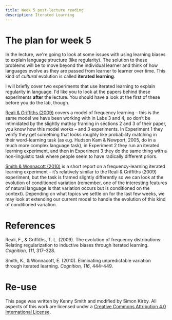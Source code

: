```yaml
---
title: Week 5 post-lecture reading
description: Iterated Learning
---
```



# The plan for week 5

In the lecture, we're going to look at some issues with using learning biases to explain language structure (like regularity). The solution to these problems will be to move beyond the individual learner and think of how languages evolve as they are passed from learner to learner over time. This kind of *cultural* evolution is called **iterated learning**.

I will briefly cover two experiments that use iterated learning to explain regularity in language. I'd like you to look at the papers behind these experiments **after** the lecture. You should have a look at the first of these before you do the lab, though.

[Reali & Griffiths (2009)](http://cocosci.princeton.edu/tom/papers/regularization.pdf) covers a model of frequency learning – this is the same model we have been working with in Labs 3 and 4, so don’t be intimidated by the slightly mathsy framing in sections 2 and 3 of their paper, you know how this model works – and 3 experiments. In Experiment 1 they verify they get something that looks roughly like probability matching in their word-learning task (as e.g. Hudson Kam & Newport, 2005, do in a much more complex language task), in Experiment 2 they run an iterated learning experiment, and then in Experiment 3 they do the same thing with a non-linguistic task where people seem to have radically different priors.

[Smith & Wonnacott (2010)](http://www.lel.ed.ac.uk/~kenny/publications/smith_10_eliminating.pdf) is a short report on a frequency-learning iterated learning experiment – it’s relatively similar to the Reali & Griffiths (2009) experiment, but the task is framed slightly differently so we can look at the evolution of conditioned variation (remember, one of the interesting features of natural language is that variation occurs but is conditioned on the context). Depending on what topics we settle on for the last few weeks, we may look at extending our current model to handle the evolution of this kind of conditioned variation.

# References

Reali, F., & Griffiths, T. L. (2009). The evolution of frequency distributions: Relating regularization to inductive biases through iterated learning. *Cognition, 111*, 317–328.

Smith, K., & Wonnacott, E. (2010). Eliminating unpredictable variation through iterated learning. *Cognition, 116*, 444–449.


# Re-use

This page was written by Kenny Smith and modified by Simon Kirby. All aspects of this work are licensed under a [Creative Commons Attribution 4.0 International License](http://creativecommons.org/licenses/by/4.0/).
